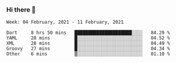 ### Hi there 👋

<!--
**devcat37/devcat37** is a ✨ _special_ ✨ repository because its `README.md` (this file) appears on your GitHub profile.

Here are some ideas to get you started:

- 🔭 I’m currently working on ...
- 🌱 I’m currently learning ...
- 👯 I’m looking to collaborate on ...
- 🤔 I’m looking for help with ...
- 💬 Ask me about ...
- 📫 How to reach me: ...
- 😄 Pronouns: ...
- ⚡ Fun fact: ...
-->

<!--START_SECTION:waka-->
```text
Week: 04 February, 2021 - 11 February, 2021

Dart     8 hrs 50 mins   █████████████████████░░░░   84.29 % 
YAML     28 mins         █░░░░░░░░░░░░░░░░░░░░░░░░   04.52 % 
XML      28 mins         █░░░░░░░░░░░░░░░░░░░░░░░░   04.49 % 
Groovy   27 mins         █░░░░░░░░░░░░░░░░░░░░░░░░   04.34 % 
Other    6 mins          ▒░░░░░░░░░░░░░░░░░░░░░░░░   01.10 % 
```
<!--END_SECTION:waka-->
